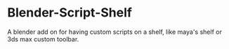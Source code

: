 # Blender-Script-Shelf
A blender add on for having custom scripts on a shelf, like maya's shelf or 3ds max custom toolbar.

